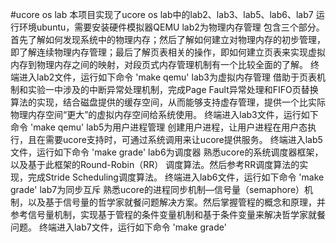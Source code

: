#ucore os lab
本项目实现了ucore os lab中的lab2、lab3、lab5、lab6、lab7
运行环境ubuntu，需要安装硬件模拟器QEMU
lab2为物理内存管理
包含三个部分。首先了解如何发现系统中的物理内存；然后了解如何建立对物理内存的初步管理，即了解连续物理内存管理；最后了解页表相关的操作，即如何建立页表来实现虚拟内存到物理内存之间的映射，对段页式内存管理机制有一个比较全面的了解。
终端进入lab2文件，运行如下命令
'make qemu'
lab3为虚拟内存管理
借助于页表机制和实验一中涉及的中断异常处理机制，完成Page Fault异常处理和FIFO页替换算法的实现，结合磁盘提供的缓存空间，从而能够支持虚存管理，提供一个比实际物理内存空间“更大”的虚拟内存空间给系统使用。
终端进入lab3文件，运行如下命令
'make qemu'
lab5为用户进程管理
创建用户进程，让用户进程在用户态执行，且在需要ucore支持时，可通过系统调用来让ucore提供服务。
终端进入lab5文件，运行如下命令
'make grade'
lab6为调度器
熟悉ucore的系统调度器框架，以及基于此框架的Round-Robin（RR） 调度算法。然后参考RR调度算法的实现，完成Stride Scheduling调度算法。
终端进入lab6文件，运行如下命令
'make grade'
lab7为同步互斥
熟悉ucore的进程同步机制—信号量（semaphore）机制，以及基于信号量的哲学家就餐问题解决方案。然后掌握管程的概念和原理，并参考信号量机制，实现基于管程的条件变量机制和基于条件变量来解决哲学家就餐问题。
终端进入lab7文件，运行如下命令
'make grade'



